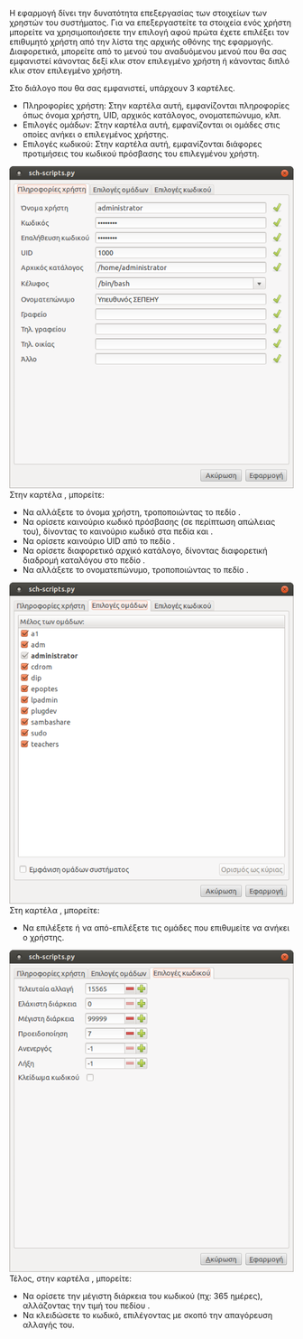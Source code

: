 Η εφαρμογή  δίνει την δυνατότητα επεξεργασίας των στοιχείων των χρηστών
του συστήματος. Για να επεξεργαστείτε τα στοιχεία ενός χρήστη μπορείτε
να χρησιμοποιήσετε την επιλογή  αφού πρώτα έχετε επιλέξει τον επιθυμητό
χρήστη από την λίστα της αρχικής οθόνης της εφαρμογής. Διαφορετικά,
μπορείτε από το μενού  του αναδυόμενου μενού που θα σας εμφανιστεί
κάνοντας δεξί κλικ στον επιλεγμένο χρήστη ή κάνοντας διπλό κλικ στον
επιλεγμένο χρήστη.

Στο διάλογο που θα σας εμφανιστεί, υπάρχουν 3 καρτέλες.

  - Πληροφορίες χρήστη: Στην καρτέλα αυτή, εμφανίζονται πληροφορίες όπως
    όνομα χρήστη, UID, αρχικός κατάλογος, ονοματεπώνυμο, κλπ.
  - Επιλογές ομάδων: Στην καρτέλα αυτή, εμφανίζονται οι ομάδες στις
    οποίες ανήκει ο επιλεγμένος χρήστης.
  - Επιλογές κωδικού: Στην καρτέλα αυτή, εμφανίζονται διάφορες
    προτιμήσεις του κωδικού πρόσβασης του επιλεγμένου χρήστη.

[![](12.04.6_sch-scripts_edit_user_info.png)](12.04.6_sch-scripts_edit_user_info.png) Στην
καρτέλα , μπορείτε:

  - Να αλλάξετε το όνομα χρήστη, τροποποιώντας το πεδίο .
  - Να ορίσετε καινούριο κωδικό πρόσβασης (σε περίπτωση απώλειας του),
    δίνοντας το καινούριο κωδικό στα πεδία  και .
  - Να ορίσετε καινούριο UID από το πεδίο .
  - Να ορίσετε διαφορετικό αρχικό κατάλογο, δίνοντας διαφορετική
    διαδρομή καταλόγου στο πεδίο .
  - Να αλλάξετε το ονοματεπώνυμο, τροποποιώντας το πεδίο .

[![](12.04.6_sch-scripts_edit_user_group.png)](12.04.6_sch-scripts_edit_user_group.png) Στη
καρτέλα , μπορείτε:

  - Να επιλέξετε ή να από-επιλέξετε τις ομάδες που επιθυμείτε να ανήκει
    ο χρήστης.

[![](12.04.6_sch-scripts_edit_user_password_settings.png)](12.04.6_sch-scripts_edit_user_password_settings.png)
Τέλος, στην καρτέλα , μπορείτε:

  - Να ορίσετε την μέγιστη διάρκεια του κωδικού (πχ: 365 ημέρες),
    αλλάζοντας την τιμή του πεδίου .
  - Να κλειδώσετε το κωδικό, επιλέγοντας  με σκοπό την απαγόρευση
    αλλαγής του.
